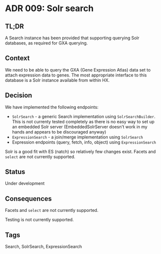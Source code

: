 # ADR 009: Solr search

## TL;DR

A Search instance has been provided that supporting querying Solr databases, as required for GXA querying.

## Context

We need to be able to query the GXA (Gene Expression Atlas) data set to attach expression data to genes. The most appropriate interface to this database is a Solr instance available from within HX. 

## Decision
We have implemented the following endpoints:
* `SolrSearch` - a generic Search implementation using `SolrSearchBuilder`. This is not currenty tested completely as there is no easy way to set up an embedded Solr server (EmbeddedSolrServer doesn't work in my hands and appears to be discouraged anyway)
* `ExpressionSearch` - a join/merge implementation using `SolrSearch`
* Expression endpoints (query, fetch, info, object) using `ExpressionSearch`

Solr is a good fit with ES (natch) so relatively few changes exist. Facets and `select` are not currently supported.

## Status
Under development

## Consequences
Facets and `select` are not currently supported.

Testing is not currently supported.

## Tags
Search, SolrSearch, ExpressionSearch
